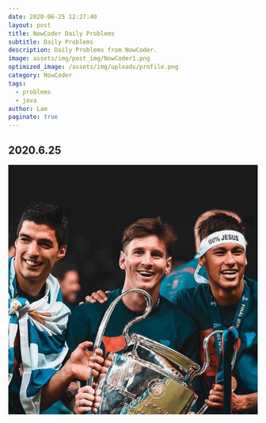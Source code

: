 ```yaml
---
date: 2020-06-25 12:27:40
layout: post
title: NowCoder Daily Problems
subtitle: Daily Problems
description: Daily Problems from NowCoder.
image: assets/img/post_img/NowCoder1.png
optimized_image: /assets/img/uploads/profile.png
category: NowCoder
tags:
  - problems
  - java
author: Lam
paginate: true
---
```


## 2020.6.25
![image](/assets/img/uploads/profile.png)




